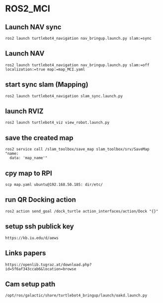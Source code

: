 # ROS2_MCI

## Launch NAV sync
```
ros2 launch turtlebot4_navigation nav_bringup.launch.py slam:=sync
```

## Launch NAV
```
ros2 launch turtlebot4_navigation nav_bringup.launch.py slam:=off localization:=true map:=map_MCI.yaml
```

## start sync slam (Mapping)
```
ros2 launch turtlebot4_navigation slam_sync.launch.py
```

## launch RVIZ
```
ros2 launch turtlebot4_viz view_robot.launch.py
```

## save the created map
```
ros2 service call /slam_toolbox/save_map slam_toolbox/srv/SaveMap "name:
  data: 'map_name'"
```

## cpy map to RPI
```
scp map.yaml ubuntu@192.168.50.185: dir/etc/
```

## run QR Docking action
```
ros2 action send_goal /dock_turtle action_interfaces/action/Dock "{}"
```

## setup ssh publick key
```
https://kb.iu.edu/d/aews
```

## Links papers
```
https://openlib.tugraz.at/download.php?id=5f6af343ccab6&location=browse
```

## Cam setup path
```
/opt/ros/galactic/share/turtlebot4_bringup/launch/oakd.launch.py
```
